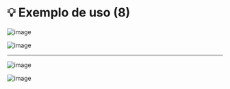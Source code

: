 # 💡 Exemplo de uso (8)

![image](https://github.com/user-attachments/assets/a8d89f33-2cd2-4edd-a8de-bf06636db231)

![image](https://github.com/user-attachments/assets/99bf9de4-f04b-419b-8e38-6874f05df4e3)

---

![image](https://github.com/user-attachments/assets/b53c89d5-2fba-431e-87f4-b7215fe5f787)

![image](https://github.com/user-attachments/assets/89bcc9d6-3411-4ad2-a50d-f8197a7276fd)
